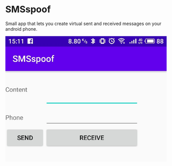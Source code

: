 # SMSspoof
Small app that lets you create virtual sent and received messages on your android phone.

![Screenshot](/screenshot.jpg)

